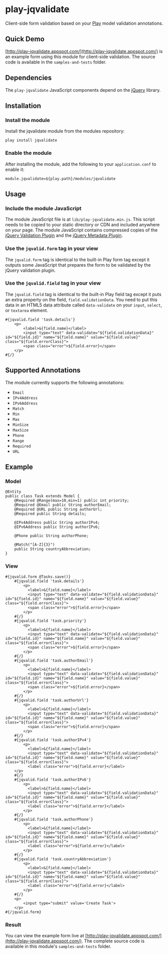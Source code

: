 # play-jqvalidate

Client-side form validation based on your [Play](http://playframework.org) model validation annotations.

## Quick Demo

[http://play-jqvalidate.appspot.com/](http://play-jqvalidate.appspot.com/) is an example form using this module for client-side validation. The source code is available in the `samples-and-tests` folder.

## Dependencies

The `play-jqvalidate` JavaScript components depend on the [jQuery](http://jquery.com/) library.

## Installation

### Install the module

Install the jqvalidate module from the modules repository:

    play install jqvalidate

### Enable the module

After installing the module, add the following to your `application.conf` to enable it:

    module.jqvalidate=${play.path}/modules/jqvalidate

## Usage

### Include the module JavaScript

The module JavaScript file is at `lib/play-jqvalidate.min.js`. This script needs to be copied to your static directory or CDN and included anywhere on your page. The module JavaScript contains compressed copies of the [jQuery Validation Plugin](http://bassistance.de/jquery-plugins/jquery-plugin-validation/) and the [jQuery Metadata Plugin](http://plugins.jquery.com/project/metadata). 

### Use the `jqvalid.form` tag in your view

The `jqvalid.form` tag is identical to the built-in Play form tag except it outputs some JavaScript that prepares the form to be validated by the jQuery validation plugin.

### Use the `jqvalid.field` tag in your view

The `jqvalid.field` tag is identical to the built-in Play field tag except it puts an extra property on the field, `field.validationData`. You need to put this data in an HTML5 data attribute called `data-validate` on your `input`, `select`, or `textarea` element.  

    #{jqvalid.field 'task.details'}
		<p>
	  		<label>&{field.name}</label>
	  		<input type="text" data-validate="${field.validationData}" id="${field.id}" name="${field.name}" value="${field.value}" class="${field.errorClass}">
	  		<span class="error">${field.error}</span>
		</p>
	#{/}
	
## Supported Annotations

The module currently supports the following annotations:


* `Email`
* `IPv4Address`
* `IPv6Address`
* `Match`
* `Min`
* `Max`
* `MinSize`
* `MaxSize`
* `Phone`
* `Range`
* `Required`
* `URL`

## Example

### Model

	@Entity
	public class Task extends Model {
	    @Required @Range(max=10,min=1) public int priority;
	    @Required @Email public String authorEmail;
	    @Required @URL public String authorUrl;
	    @Required public String details;
		
		@IPv4Address public String authorIPv4;
		@IPv6Address public String authorIPv6;
		
		@Phone public String authorPhone;
		
		@Match("[A-Z]{3}") 
		public String countryAbbreviation;
	}

### View
	
	#{jqvalid.form @Tasks.save()}
	  	#{jqvalid.field 'task.details'}
			<p>
			  <label>&{field.name}</label>
			  <input type="text" data-validate="${field.validationData}" id="${field.id}" name="${field.name}" value="${field.value}" class="${field.errorClass}">
			  <span class="error">${field.error}</span>
			</p>
		#{/}
		#{jqvalid.field 'task.priority'}
			<p>
			  <label>&{field.name}</label>
			  <input type="text" data-validate="${field.validationData}" id="${field.id}" name="${field.name}" value="${field.value}" class="${field.errorClass}">
			  <span class="error">${field.error}</span>
			</p>
		#{/}
		#{jqvalid.field 'task.authorEmail'}
			<p>
			  <label>&{field.name}</label>
			  <input type="text" data-validate="${field.validationData}" id="${field.id}" name="${field.name}" value="${field.value}" class="${field.errorClass}">
			  <span class="error">${field.error}</span>
			</p>
		#{/}
		#{jqvalid.field 'task.authorUrl'}
			<p>
			  <label>&{field.name}</label>
			  <input type="text" data-validate="${field.validationData}" id="${field.id}" name="${field.name}" value="${field.value}" class="${field.errorClass}">
			  <span class="error">${field.error}</span>
			</p>
		#{/}
		#{jqvalid.field 'task.authorIPv4'}
			<p>
			  <label>&{field.name}</label>
			  <input type="text" data-validate="${field.validationData}" id="${field.id}" name="${field.name}" value="${field.value}" class="${field.errorClass}">
			  <label class="error">${field.error}</label>
		</p>
		#{/}
		#{jqvalid.field 'task.authorIPv6'}
			<p>
			  <label>&{field.name}</label>
			  <input type="text" data-validate="${field.validationData}" id="${field.id}" name="${field.name}" value="${field.value}" class="${field.errorClass}">
			  <label class="error">${field.error}</label>
			</p>
		#{/}  
		#{jqvalid.field 'task.authorPhone'}
			<p>
			  <label>&{field.name}</label>
			  <input type="text" data-validate="${field.validationData}" id="${field.id}" name="${field.name}" value="${field.value}" class="${field.errorClass}">
			  <label class="error">${field.error}</label>
			</p>
		#{/}	  
		#{jqvalid.field 'task.countryAbbreviation'}
			<p>
			  <label>&{field.name}</label>
			  <input type="text" data-validate="${field.validationData}" id="${field.id}" name="${field.name}" value="${field.value}" class="${field.errorClass}">
			  <label class="error">${field.error}</label>
			</p>
		#{/}  
		<p>
			<input type="submit" value='Create Task'>
		</p>
	#{/jqvalid.form}

### Result

You can view the example form live at [http://play-jqvalidate.appspot.com/](http://play-jqvalidate.appspot.com/). The complete source code is available in this module's `samples-and-tests` folder.



	